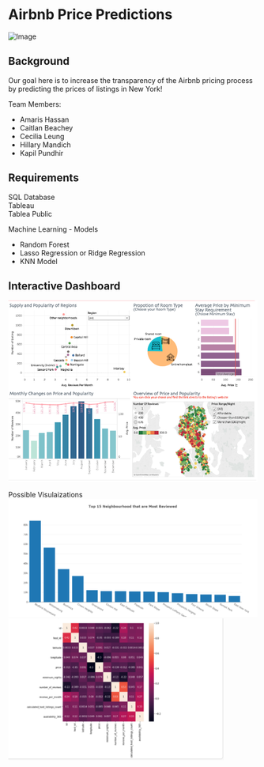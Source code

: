 # Airbnb Price Predictions

![Image](https://vastphotos.com/files/uploads/photos/10318/high-resolution-new-york-skyline-sunset-l.jpg)

## Background

Our goal here is to increase the transparency of the Airbnb pricing process by predicting the prices of listings in New York!

Team Members:
* Amaris Hassan 
* Caitlan Beachey
* Cecilia Leung
* Hillary Mandich
* Kapil Pundhir

## Requirements

SQL Database<br>
Tableau<br>
Tablea Public<br>

Machine Learning - Models

* Random Forest
* Lasso Regression or Ridge Regression
* KNN Model

## Interactive Dashboard

![Image](https://github.com/kman4/AirbnbPredictions/blob/main/Images/Tableau.PNG)

Possible Visulaizations <br>
![Image](https://github.com/kman4/AirbnbPredictions/blob/main/Images/Bar.png)<br>
![Image](https://github.com/kman4/AirbnbPredictions/blob/main/Images/heatmap.png)<br>
